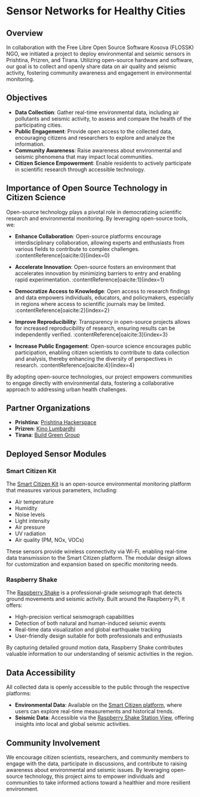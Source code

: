 # Sensor Networks for Healthy Cities

## Overview

In collaboration with the Free Libre Open Source Software Kosova (FLOSSK) NGO, we initiated a project to deploy environmental and seismic sensors in Prishtina, Prizren, and Tirana. Utilizing open-source hardware and software, our goal is to collect and openly share data on air quality and seismic activity, fostering community awareness and engagement in environmental monitoring.

## Objectives

- **Data Collection**: Gather real-time environmental data, including air pollutants and seismic activity, to assess and compare the health of the participating cities.
- **Public Engagement**: Provide open access to the collected data, encouraging citizens and researchers to explore and analyze the information.
- **Community Awareness**: Raise awareness about environmental and seismic phenomena that may impact local communities.
- **Citizen Science Empowerment**: Enable residents to actively participate in scientific research through accessible technology.

## Importance of Open Source Technology in Citizen Science

Open-source technology plays a pivotal role in democratizing scientific research and environmental monitoring. By leveraging open-source tools, we:

- **Enhance Collaboration**: Open-source platforms encourage interdisciplinary collaboration, allowing experts and enthusiasts from various fields to contribute to complex challenges. :contentReference[oaicite:0]{index=0}

- **Accelerate Innovation**: Open-source fosters an environment that accelerates innovation by minimizing barriers to entry and enabling rapid experimentation. :contentReference[oaicite:1]{index=1}

- **Democratize Access to Knowledge**: Open access to research findings and data empowers individuals, educators, and policymakers, especially in regions where access to scientific journals may be limited. :contentReference[oaicite:2]{index=2}

- **Improve Reproducibility**: Transparency in open-source projects allows for increased reproducibility of research, ensuring results can be independently verified. :contentReference[oaicite:3]{index=3}

- **Increase Public Engagement**: Open-source science encourages public participation, enabling citizen scientists to contribute to data collection and analysis, thereby enhancing the diversity of perspectives in research. :contentReference[oaicite:4]{index=4}

By adopting open-source technologies, our project empowers communities to engage directly with environmental data, fostering a collaborative approach to addressing urban health challenges.

## Partner Organizations

- **Prishtina**: [Prishtina Hackerspace](https://prishtinahackerspace.org/)
- **Prizren**: [Kino Lumbardhi](https://kinolumbardhi.org/)
- **Tirana**: [Build Green Group](https://buildgreengroup.org/)

## Deployed Sensor Modules

### Smart Citizen Kit

The [Smart Citizen Kit](https://smartcitizen.me/) is an open-source environmental monitoring platform that measures various parameters, including:

- Air temperature
- Humidity
- Noise levels
- Light intensity
- Air pressure
- UV radiation
- Air quality (PM, NOx, VOCs)

These sensors provide wireless connectivity via Wi-Fi, enabling real-time data transmission to the Smart Citizen platform. The modular design allows for customization and expansion based on specific monitoring needs.

### Raspberry Shake

The [Raspberry Shake](https://raspberryshake.org/) is a professional-grade seismograph that detects ground movements and seismic activity. Built around the Raspberry Pi, it offers:

- High-precision vertical seismograph capabilities
- Detection of both natural and human-induced seismic events
- Real-time data visualization and global earthquake tracking
- User-friendly design suitable for both professionals and enthusiasts

By capturing detailed ground motion data, Raspberry Shake contributes valuable information to our understanding of seismic activities in the region.

## Data Accessibility

All collected data is openly accessible to the public through the respective platforms:

- **Environmental Data**: Available on the [Smart Citizen platform](https://smartcitizen.me/kits/), where users can explore real-time measurements and historical trends.
- **Seismic Data**: Accessible via the [Raspberry Shake Station View](https://stationview.raspberryshake.org/), offering insights into local and global seismic activities.

## Community Involvement

We encourage citizen scientists, researchers, and community members to engage with the data, participate in discussions, and contribute to raising awareness about environmental and seismic issues. By leveraging open-source technology, this project aims to empower individuals and communities to take informed actions toward a healthier and more resilient environment.

